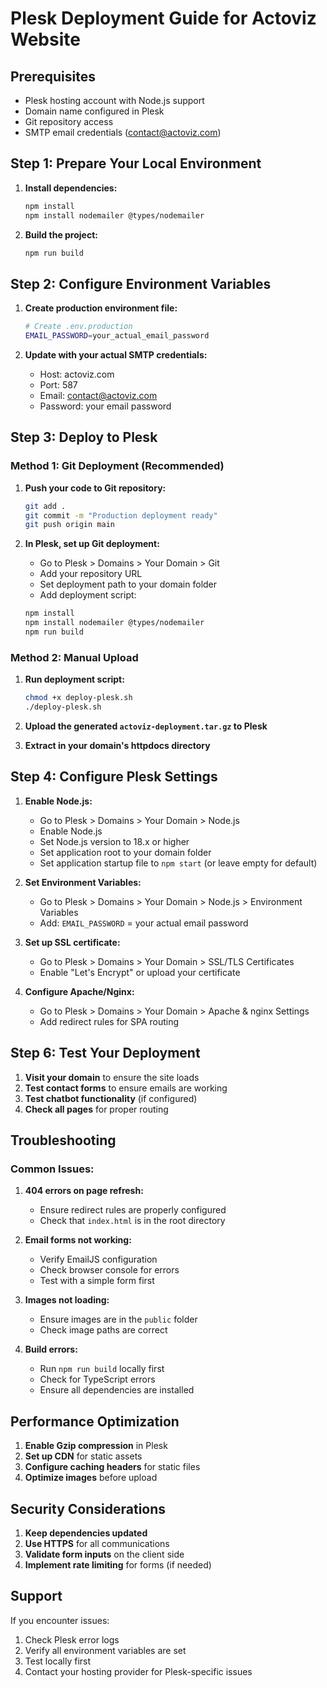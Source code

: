 # Plesk Deployment Guide for Actoviz Website

## Prerequisites
- Plesk hosting account with Node.js support
- Domain name configured in Plesk
- Git repository access
- SMTP email credentials (contact@actoviz.com)

## Step 1: Prepare Your Local Environment

1. **Install dependencies:**
   ```bash
   npm install
   npm install nodemailer @types/nodemailer
   ```

2. **Build the project:**
   ```bash
   npm run build
   ```

## Step 2: Configure Environment Variables

1. **Create production environment file:**
   ```bash
   # Create .env.production
   EMAIL_PASSWORD=your_actual_email_password
   ```

2. **Update with your actual SMTP credentials:**
   - Host: actoviz.com
   - Port: 587
   - Email: contact@actoviz.com
   - Password: your email password

## Step 3: Deploy to Plesk

### Method 1: Git Deployment (Recommended)
1. **Push your code to Git repository:**
   ```bash
   git add .
   git commit -m "Production deployment ready"
   git push origin main
   ```

2. **In Plesk, set up Git deployment:**
   - Go to Plesk > Domains > Your Domain > Git
   - Add your repository URL
   - Set deployment path to your domain folder
   - Add deployment script:
   ```bash
   npm install
   npm install nodemailer @types/nodemailer
   npm run build
   ```

### Method 2: Manual Upload
1. **Run deployment script:**
   ```bash
   chmod +x deploy-plesk.sh
   ./deploy-plesk.sh
   ```

2. **Upload the generated `actoviz-deployment.tar.gz` to Plesk**

3. **Extract in your domain's httpdocs directory**

## Step 4: Configure Plesk Settings

1. **Enable Node.js:**
   - Go to Plesk > Domains > Your Domain > Node.js
   - Enable Node.js
   - Set Node.js version to 18.x or higher
   - Set application root to your domain folder
   - Set application startup file to `npm start` (or leave empty for default)

2. **Set Environment Variables:**
   - Go to Plesk > Domains > Your Domain > Node.js > Environment Variables
   - Add: `EMAIL_PASSWORD` = your actual email password

3. **Set up SSL certificate:**
   - Go to Plesk > Domains > Your Domain > SSL/TLS Certificates
   - Enable "Let's Encrypt" or upload your certificate

4. **Configure Apache/Nginx:**
   - Go to Plesk > Domains > Your Domain > Apache & nginx Settings
   - Add redirect rules for SPA routing

## Step 6: Test Your Deployment

1. **Visit your domain** to ensure the site loads
2. **Test contact forms** to ensure emails are working
3. **Test chatbot functionality** (if configured)
4. **Check all pages** for proper routing

## Troubleshooting

### Common Issues:

1. **404 errors on page refresh:**
   - Ensure redirect rules are properly configured
   - Check that `index.html` is in the root directory

2. **Email forms not working:**
   - Verify EmailJS configuration
   - Check browser console for errors
   - Test with a simple form first

3. **Images not loading:**
   - Ensure images are in the `public` folder
   - Check image paths are correct

4. **Build errors:**
   - Run `npm run build` locally first
   - Check for TypeScript errors
   - Ensure all dependencies are installed

## Performance Optimization

1. **Enable Gzip compression** in Plesk
2. **Set up CDN** for static assets
3. **Configure caching headers** for static files
4. **Optimize images** before upload

## Security Considerations

1. **Keep dependencies updated**
2. **Use HTTPS** for all communications
3. **Validate form inputs** on the client side
4. **Implement rate limiting** for forms (if needed)

## Support

If you encounter issues:
1. Check Plesk error logs
2. Verify all environment variables are set
3. Test locally first
4. Contact your hosting provider for Plesk-specific issues
